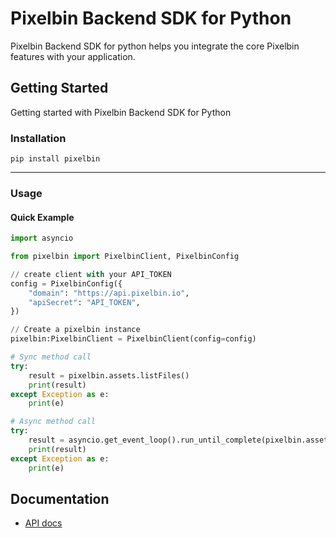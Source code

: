 # Pixelbin Backend SDK for Python

Pixelbin Backend SDK for python helps you integrate the core Pixelbin features with your application.

## Getting Started

Getting started with Pixelbin Backend SDK for Python

### Installation

```
pip install pixelbin
```

---

### Usage

#### Quick Example

```python
import asyncio

from pixelbin import PixelbinClient, PixelbinConfig

// create client with your API_TOKEN
config = PixelbinConfig({
    "domain": "https://api.pixelbin.io",
    "apiSecret": "API_TOKEN",
})

// Create a pixelbin instance
pixelbin:PixelbinClient = PixelbinClient(config=config)

# Sync method call
try:
    result = pixelbin.assets.listFiles()
    print(result)
except Exception as e:
    print(e)

# Async method call
try:
    result = asyncio.get_event_loop().run_until_complete(pixelbin.assets.listFilesAsync())
    print(result)
except Exception as e:
    print(e)
```

## Documentation

-   [API docs](documentation/platform/README.md)
